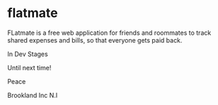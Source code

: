 # flatmate

FLatmate is a free web application for friends and roommates to track shared expenses and bills, so that everyone gets paid back.

In Dev Stages

Until next time!

Peace 

Brookland Inc 
N.I



